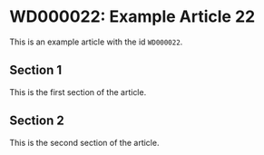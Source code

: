 # WD000022: Example Article 22

This is an example article with the id `WD000022`.

## Section 1

This is the first section of the article.

## Section 2

This is the second section of the article.
